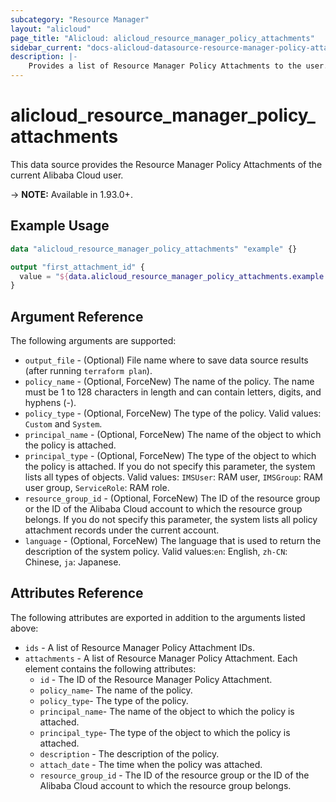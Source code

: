 ```yaml
---
subcategory: "Resource Manager"
layout: "alicloud"
page_title: "Alicloud: alicloud_resource_manager_policy_attachments"
sidebar_current: "docs-alicloud-datasource-resource-manager-policy-attachments"
description: |-
    Provides a list of Resource Manager Policy Attachments to the user.
---
```


# alicloud\_resource\_manager\_policy\_attachments

This data source provides the Resource Manager Policy Attachments of the current Alibaba Cloud user.

-> **NOTE:**  Available in 1.93.0+.

## Example Usage

```terraform
data "alicloud_resource_manager_policy_attachments" "example" {}

output "first_attachment_id" {
  value = "${data.alicloud_resource_manager_policy_attachments.example.attachments.0.id}"
}
```

## Argument Reference

The following arguments are supported:

* `output_file` - (Optional) File name where to save data source results (after running `terraform plan`).
* `policy_name` - (Optional, ForceNew) The name of the policy. The name must be 1 to 128 characters in length and can contain letters, digits, and hyphens (-).
* `policy_type` - (Optional, ForceNew) The type of the policy. Valid values: `Custom` and `System`.
* `principal_name` - (Optional, ForceNew) The name of the object to which the policy is attached.
* `principal_type` - (Optional, ForceNew) The type of the object to which the policy is attached. If you do not specify this parameter, the system lists all types of objects. Valid values: `IMSUser`: RAM user, `IMSGroup`: RAM user group, `ServiceRole`: RAM role. 
* `resource_group_id` - (Optional, ForceNew) The ID of the resource group or the ID of the Alibaba Cloud account to which the resource group belongs. If you do not specify this parameter, the system lists all policy attachment records under the current account.
* `language` - (Optional, ForceNew) The language that is used to return the description of the system policy. Valid values:`en`: English, `zh-CN`: Chinese, `ja`: Japanese.

## Attributes Reference

The following attributes are exported in addition to the arguments listed above:

* `ids` - A list of Resource Manager Policy Attachment IDs.
* `attachments` - A list of Resource Manager Policy Attachment. Each element contains the following attributes:
    * `id` - The ID of the Resource Manager Policy Attachment.
    * `policy_name`- The name of the policy.
    * `policy_type`- The type of the policy.
    * `principal_name`- The name of the object to which the policy is attached.
    * `principal_type`- The type of the object to which the policy is attached.
    * `description` - The description of the policy.
    * `attach_date` - The time when the policy was attached.
    * `resource_group_id` - The ID of the resource group or the ID of the Alibaba Cloud account to which the resource group belongs.
